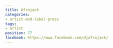```yaml
---
title: Afrojack
categories:
- artist-and-label-press
tags:
- artist
position: 77
facebook: https://www.facebook.com/djafrojack/
---
```


